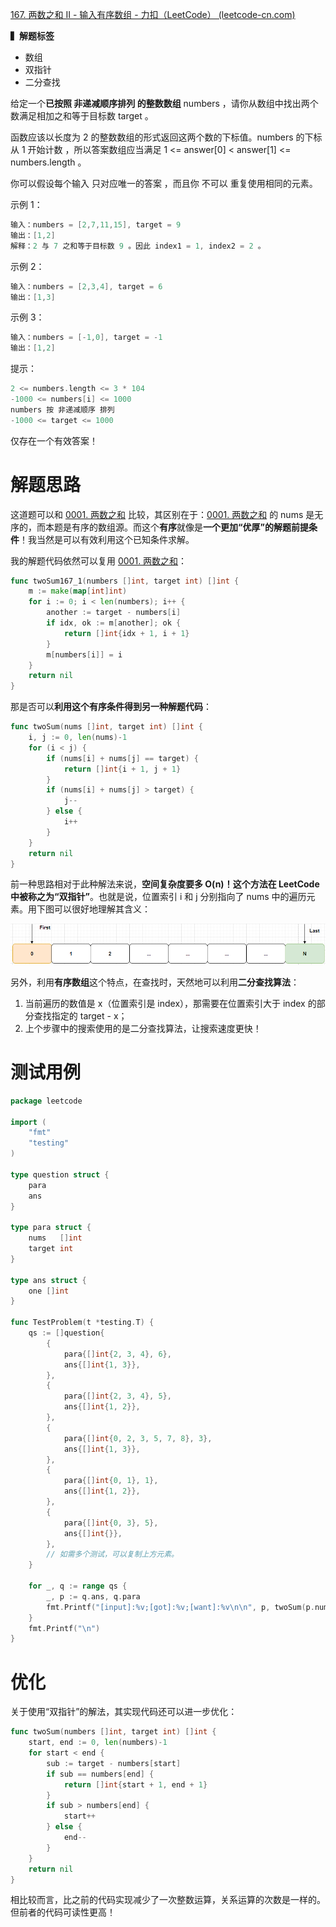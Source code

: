 [167. 两数之和 II - 输入有序数组 - 力扣（LeetCode） (leetcode-cn.com)](https://leetcode-cn.com/problems/two-sum-ii-input-array-is-sorted/)

**▍解题标签**

* 数组
* 双指针
* 二分查找

给定一个**已按照 非递减顺序排列  的整数数组** numbers ，请你从数组中找出两个数满足相加之和等于目标数 target 。

函数应该以长度为 2 的整数数组的形式返回这两个数的下标值。numbers 的下标 从 1 开始计数 ，所以答案数组应当满足 1 <= answer[0] < answer[1] <= numbers.length 。

你可以假设每个输入 只对应唯一的答案 ，而且你 不可以 重复使用相同的元素。

示例 1：

~~~go
输入：numbers = [2,7,11,15], target = 9
输出：[1,2]
解释：2 与 7 之和等于目标数 9 。因此 index1 = 1, index2 = 2 。
~~~

示例 2：

~~~go
输入：numbers = [2,3,4], target = 6
输出：[1,3]
~~~

示例 3：

~~~go
输入：numbers = [-1,0], target = -1
输出：[1,2]
~~~

提示：

~~~go
2 <= numbers.length <= 3 * 104
-1000 <= numbers[i] <= 1000
numbers 按 非递减顺序 排列
-1000 <= target <= 1000
~~~

仅存在一个有效答案！

# 解题思路

这道题可以和 [0001. 两数之和]() 比较，其区别在于：[0001. 两数之和]() 的 nums 是无序的，而本题是有序的数组源。而这个**有序**就像是**一个更加“优厚”的解题前提条件**！我当然是可以有效利用这个已知条件求解。

我的解题代码依然可以复用 [0001. 两数之和]()：

~~~go
func twoSum167_1(numbers []int, target int) []int {
	m := make(map[int]int)
	for i := 0; i < len(numbers); i++ {
		another := target - numbers[i]
		if idx, ok := m[another]; ok {
			return []int{idx + 1, i + 1}
		}
		m[numbers[i]] = i
	}
	return nil
}
~~~

那是否可以**利用这个有序条件得到另一种解题代码**：

~~~go
func twoSum(nums []int, target int) []int {
    i, j := 0, len(nums)-1
    for (i < j) {
        if (nums[i] + nums[j] == target) {
            return []int{i + 1, j + 1}
        }
        if (nums[i] + nums[j] > target) {
            j--
        } else {
            i++
        }
    }
    return nil
}
~~~

前一种思路相对于此种解法来说，**空间复杂度要多 O(n)！**这个方法在 LeetCode 中被称之为**“双指针”**。也就是说，位置索引 i 和 j 分别指向了 nums 中的遍历元素。用下图可以很好地理解其含义：

![](./Snipaste_2021-09-01_17-48-02.png)

另外，利用**有序数组**这个特点，在查找时，天然地可以利用**二分查找算法**：

1. 当前遍历的数值是 x（位置索引是 index），那需要在位置索引大于 index 的部分查找指定的 target - x；
2. 上个步骤中的搜索使用的是二分查找算法，让搜索速度更快！

# 测试用例

~~~go
package leetcode

import (
	"fmt"
	"testing"
)

type question struct {
	para
	ans
}

type para struct {
	nums   []int
	target int
}

type ans struct {
	one []int
}

func TestProblem(t *testing.T) {
	qs := []question{
		{
			para{[]int{2, 3, 4}, 6},
			ans{[]int{1, 3}},
		},
		{
			para{[]int{2, 3, 4}, 5},
			ans{[]int{1, 2}},
		},
		{
			para{[]int{0, 2, 3, 5, 7, 8}, 3},
			ans{[]int{1, 3}},
		},
		{
			para{[]int{0, 1}, 1},
			ans{[]int{1, 2}},
		},
		{
			para{[]int{0, 3}, 5},
			ans{[]int{}},
		},
		// 如需多个测试，可以复制上方元素。
	}

	for _, q := range qs {
		_, p := q.ans, q.para
		fmt.Printf("[input]:%v;[got]:%v;[want]:%v\n\n", p, twoSum(p.nums, p.target), q.ans)
	}
	fmt.Printf("\n")
}

~~~

# 优化

关于使用“双指针”的解法，其实现代码还可以进一步优化：

~~~go
func twoSum(numbers []int, target int) []int {
	start, end := 0, len(numbers)-1
	for start < end {
		sub := target - numbers[start]
		if sub == numbers[end] {
			return []int{start + 1, end + 1}
		}
		if sub > numbers[end] {
			start++
		} else {
			end--
		}
	}
	return nil
}
~~~

相比较而言，比之前的代码实现减少了一次整数运算，关系运算的次数是一样的。但前者的代码可读性更高！

